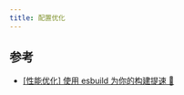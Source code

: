 ```yaml
---
title: 配置优化
---
```



## 参考

- [[性能优化] 使用 esbuild 为你的构建提速 🚀](https://juejin.cn/post/7068210964599930887#heading-2)



